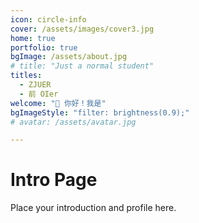 ```yaml
---
icon: circle-info
cover: /assets/images/cover3.jpg
home: true
portfolio: true
bgImage: /assets/about.jpg
# title: "Just a normal student"
titles:
  - ZJUER
  - 前 OIer
welcome: "👋 你好！我是"
bgImageStyle: "filter: brightness(0.9);"
# avatar: /assets/avatar.jpg

---
```


# Intro Page

Place your introduction and profile here.
